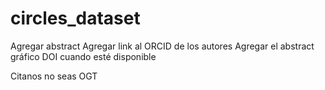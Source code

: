 # circles_dataset

Agregar abstract
Agregar link al ORCID de los autores
Agregar el abstract gráfico
DOI cuando esté disponible

Citanos no seas OGT

